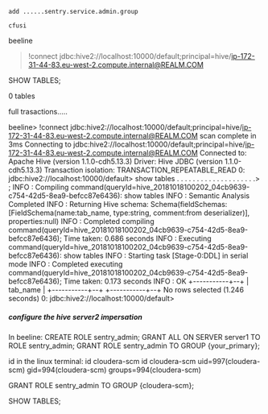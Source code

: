 ```
add ......sentry.service.admin.group

cfusi
```

beeline
>!connect jdbc:hive2://localhost:10000/default;principal=hive/ip-172-31-44-83.eu-west-2.compute.internal@REALM.COM

SHOW TABLES;

0 tables

full trasactions.....

beeline> !connect jdbc:hive2://localhost:10000/default;principal=hive/ip-172-31-44-83.eu-west-2.compute.internal@REALM.COM
scan complete in 3ms
Connecting to jdbc:hive2://localhost:10000/default;principal=hive/ip-172-31-44-83.eu-west-2.compute.internal@REALM.COM
Connected to: Apache Hive (version 1.1.0-cdh5.13.3)
Driver: Hive JDBC (version 1.1.0-cdh5.13.3)
Transaction isolation: TRANSACTION_REPEATABLE_READ
0: jdbc:hive2://localhost:10000/default> show tables
. . . . . . . . . . . . . . . . . . . .> ;
INFO  : Compiling command(queryId=hive_20181018100202_04cb9639-c754-42d5-8ea9-befcc87e6436): show tables
INFO  : Semantic Analysis Completed
INFO  : Returning Hive schema: Schema(fieldSchemas:[FieldSchema(name:tab_name, type:string, comment:from deserializer)], properties:null)
INFO  : Completed compiling command(queryId=hive_20181018100202_04cb9639-c754-42d5-8ea9-befcc87e6436); Time taken: 0.686 seconds
INFO  : Executing command(queryId=hive_20181018100202_04cb9639-c754-42d5-8ea9-befcc87e6436): show tables
INFO  : Starting task [Stage-0:DDL] in serial mode
INFO  : Completed executing command(queryId=hive_20181018100202_04cb9639-c754-42d5-8ea9-befcc87e6436); Time taken: 0.173 seconds
INFO  : OK
+-----------+--+
| tab_name  |
+-----------+--+
+-----------+--+
No rows selected (1.246 seconds)
0: jdbc:hive2://localhost:10000/default>


##### configure the hive server2 impersation

In beeline:
CREATE ROLE sentry_admin;
GRANT ALL ON SERVER server1 TO ROLE sentry_admin;
GRANT ROLE sentry_admin TO GROUP {your_primary};

id in the linux terminal:  id cloudera-scm
id cloudera-scm
uid=997(cloudera-scm) gid=994(cloudera-scm) groups=994(cloudera-scm)

GRANT ROLE sentry_admin TO GROUP {cloudera-scm};


SHOW TABLES;
